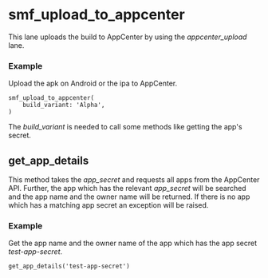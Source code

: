 # smf_upload_to_appcenter

This lane uploads the build to AppCenter by using the *appcenter_upload* lane. 

### Example
Upload the apk on Android or the ipa to AppCenter.
```
smf_upload_to_appcenter(
    build_variant: 'Alpha',
)
```
The *build_variant* is needed to call some methods like getting the app's secret.

## get_app_details
This method takes the *app_secret* and requests all apps from the AppCenter API. Further, the app which has the relevant *app_secret* will be searched and the app name and the owner name will be returned. If there is no app which has a matching app secret an exception will be raised.  

### Example
Get the app name and the owner name of the app which has the app secret *test-app-secret*.
```
get_app_details('test-app-secret')
```
